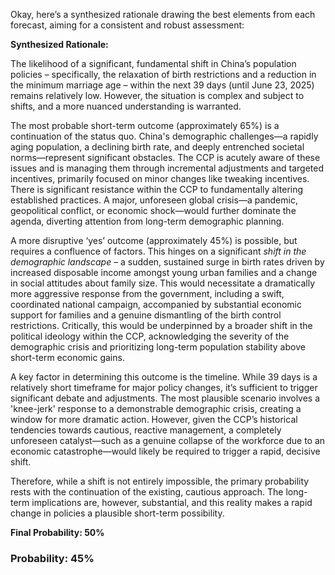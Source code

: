 Okay, here’s a synthesized rationale drawing the best elements from each forecast, aiming for a consistent and robust assessment:

**Synthesized Rationale:**

The likelihood of a significant, fundamental shift in China’s population policies – specifically, the relaxation of birth restrictions and a reduction in the minimum marriage age – within the next 39 days (until June 23, 2025) remains relatively low. However, the situation is complex and subject to shifts, and a more nuanced understanding is warranted.

The most probable short-term outcome (approximately 65%) is a continuation of the status quo. China's demographic challenges—a rapidly aging population, a declining birth rate, and deeply entrenched societal norms—represent significant obstacles. The CCP is acutely aware of these issues and is managing them through incremental adjustments and targeted incentives, primarily focused on minor changes like tweaking incentives. There is significant resistance within the CCP to fundamentally altering established practices. A major, unforeseen global crisis—a pandemic, geopolitical conflict, or economic shock—would further dominate the agenda, diverting attention from long-term demographic planning.

A more disruptive ‘yes’ outcome (approximately 45%) is possible, but requires a confluence of factors. This hinges on a significant *shift in the demographic landscape* – a sudden, sustained surge in birth rates driven by increased disposable income amongst young urban families and a change in social attitudes about family size. This would necessitate a dramatically more aggressive response from the government, including a swift, coordinated national campaign, accompanied by substantial economic support for families and a genuine dismantling of the birth control restrictions. Critically, this would be underpinned by a broader shift in the political ideology within the CCP, acknowledging the severity of the demographic crisis and prioritizing long-term population stability above short-term economic gains.

A key factor in determining this outcome is the timeline. While 39 days is a relatively short timeframe for major policy changes, it’s sufficient to trigger significant debate and adjustments. The most plausible scenario involves a 'knee-jerk' response to a demonstrable demographic crisis, creating a window for more dramatic action.  However, given the CCP’s historical tendencies towards cautious, reactive management, a completely unforeseen catalyst—such as a genuine collapse of the workforce due to an economic catastrophe—would likely be required to trigger a rapid, decisive shift.

Therefore, while a shift is not entirely impossible, the primary probability rests with the continuation of the existing, cautious approach. The long-term implications are, however, substantial, and this reality makes a rapid change in policies a plausible short-term possibility. 

**Final Probability: 50%**

### Probability: 45%